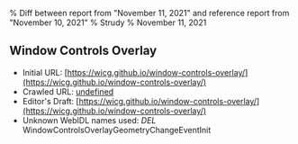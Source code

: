 % Diff between report from "November 11, 2021" and reference report from "November 10, 2021"
% Strudy
% November 11, 2021

## Window Controls Overlay

- Initial URL: [https://wicg.github.io/window-controls-overlay/](https://wicg.github.io/window-controls-overlay/)
- Crawled URL: [undefined](undefined)
- Editor's Draft: [https://wicg.github.io/window-controls-overlay/](https://wicg.github.io/window-controls-overlay/)
- Unknown WebIDL names used: *DEL* WindowControlsOverlayGeometryChangeEventInit




